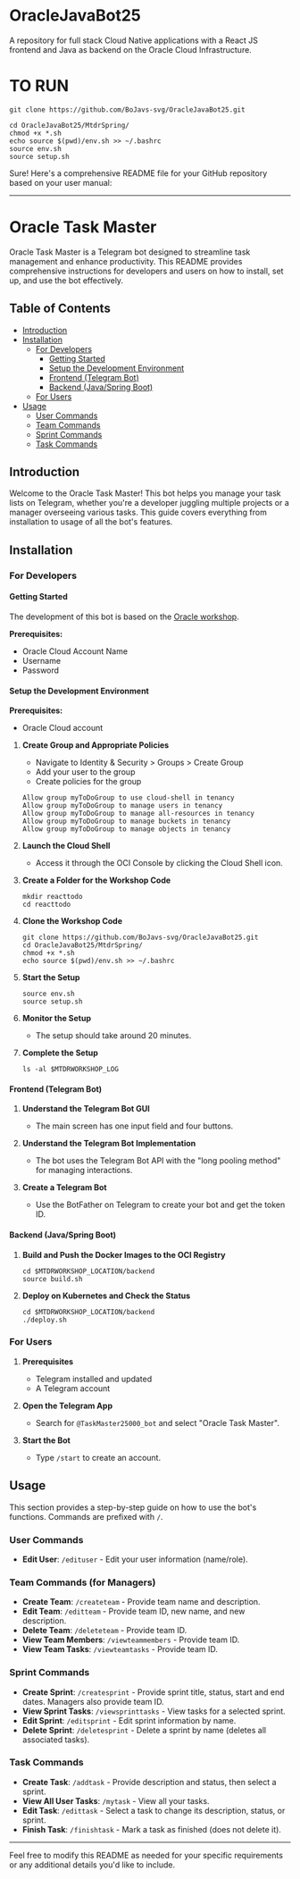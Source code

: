 # OracleJavaBot25
A repository for full stack Cloud Native applications with a React JS frontend and Java as backend on the Oracle Cloud Infrastructure. 

# TO RUN
```
git clone https://github.com/BoJavs-svg/OracleJavaBot25.git
```

```
cd OracleJavaBot25/MtdrSpring/
chmod +x *.sh
echo source $(pwd)/env.sh >> ~/.bashrc
source env.sh
source setup.sh
```

Sure! Here's a comprehensive README file for your GitHub repository based on your user manual:

---

# Oracle Task Master

Oracle Task Master is a Telegram bot designed to streamline task management and enhance productivity. This README provides comprehensive instructions for developers and users on how to install, set up, and use the bot effectively.

## Table of Contents
- [Introduction](#introduction)
- [Installation](#installation)
  - [For Developers](#for-developers)
    - [Getting Started](#getting-started)
    - [Setup the Development Environment](#setup-the-development-environment)
    - [Frontend (Telegram Bot)](#frontend-telegram-bot)
    - [Backend (Java/Spring Boot)](#backend-java-spring-boot)
  - [For Users](#for-users)
- [Usage](#usage)
  - [User Commands](#user-commands)
  - [Team Commands](#team-commands)
  - [Sprint Commands](#sprint-commands)
  - [Task Commands](#task-commands)

## Introduction

Welcome to the Oracle Task Master! This bot helps you manage your task lists on Telegram, whether you're a developer juggling multiple projects or a manager overseeing various tasks. This guide covers everything from installation to usage of all the bot's features.

## Installation

### For Developers

#### Getting Started

The development of this bot is based on the [Oracle workshop](https://apexapps.oracle.com/pls/apex/r/dbpm/livelabs/run-workshop?p210_wid=3701&p210_wec=&session=1183742264263).

**Prerequisites:**
- Oracle Cloud Account Name
- Username
- Password

#### Setup the Development Environment

**Prerequisites:**
- Oracle Cloud account

1. **Create Group and Appropriate Policies**
    - Navigate to Identity & Security > Groups > Create Group
    - Add your user to the group
    - Create policies for the group
    ```shell
    Allow group myToDoGroup to use cloud-shell in tenancy
    Allow group myToDoGroup to manage users in tenancy
    Allow group myToDoGroup to manage all-resources in tenancy
    Allow group myToDoGroup to manage buckets in tenancy
    Allow group myToDoGroup to manage objects in tenancy
    ```

2. **Launch the Cloud Shell**
    - Access it through the OCI Console by clicking the Cloud Shell icon.

3. **Create a Folder for the Workshop Code**
    ```shell
    mkdir reacttodo
    cd reacttodo
    ```

4. **Clone the Workshop Code**
    ```shell
    git clone https://github.com/BoJavs-svg/OracleJavaBot25.git
    cd OracleJavaBot25/MtdrSpring/
    chmod +x *.sh
    echo source $(pwd)/env.sh >> ~/.bashrc
    ```

5. **Start the Setup**
    ```shell
    source env.sh
    source setup.sh
    ```

6. **Monitor the Setup**
    - The setup should take around 20 minutes.

7. **Complete the Setup**
    ```shell
    ls -al $MTDRWORKSHOP_LOG
    ```

#### Frontend (Telegram Bot)

1. **Understand the Telegram Bot GUI**
    - The main screen has one input field and four buttons.

2. **Understand the Telegram Bot Implementation**
    - The bot uses the Telegram Bot API with the "long pooling method" for managing interactions.

3. **Create a Telegram Bot**
    - Use the BotFather on Telegram to create your bot and get the token ID.

#### Backend (Java/Spring Boot)

1. **Build and Push the Docker Images to the OCI Registry**
    ```shell
    cd $MTDRWORKSHOP_LOCATION/backend
    source build.sh
    ```

2. **Deploy on Kubernetes and Check the Status**
    ```shell
    cd $MTDRWORKSHOP_LOCATION/backend
    ./deploy.sh
    ```

### For Users

1. **Prerequisites**
    - Telegram installed and updated
    - A Telegram account

2. **Open the Telegram App**
    - Search for `@TaskMaster25000_bot` and select "Oracle Task Master".

3. **Start the Bot**
    - Type `/start` to create an account.

## Usage

This section provides a step-by-step guide on how to use the bot's functions. Commands are prefixed with `/`.

### User Commands 

- **Edit User**: `/edituser` - Edit your user information (name/role).

### Team Commands (for Managers)

- **Create Team**: `/createteam` - Provide team name and description.
- **Edit Team**: `/editteam` - Provide team ID, new name, and new description.
- **Delete Team**: `/deleteteam` - Provide team ID.
- **View Team Members**: `/viewteammembers` - Provide team ID.
- **View Team Tasks**: `/viewteamtasks` - Provide team ID.

### Sprint Commands

- **Create Sprint**: `/createsprint` - Provide sprint title, status, start and end dates. Managers also provide team ID.
- **View Sprint Tasks**: `/viewsprinttasks` - View tasks for a selected sprint.
- **Edit Sprint**: `/editsprint` - Edit sprint information by name.
- **Delete Sprint**: `/deletesprint` - Delete a sprint by name (deletes all associated tasks).

### Task Commands

- **Create Task**: `/addtask` - Provide description and status, then select a sprint.
- **View All User Tasks**: `/mytask` - View all your tasks.
- **Edit Task**: `/edittask` - Select a task to change its description, status, or sprint.
- **Finish Task**: `/finishtask` - Mark a task as finished (does not delete it).

---

Feel free to modify this README as needed for your specific requirements or any additional details you'd like to include.
